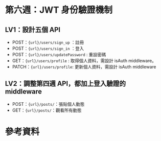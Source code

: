 # 第六週：JWT 身份驗證機制

## LV1：設計五個 API

-   POST：`{url}/users/sign_up` ：註冊
-   POST：`{url}/users/sign_in` ：登入
-   POST：`{url}/users/updatePassword` : 重設密碼
-   GET：`{url}/users/profile` : 取得個人資料，需設計 isAuth middleware。
-   PATCH：`{url}/users/profile`: 更新個人資料，需設計 isAuth middleware

## LV2：調整第四週 API，都加上登入驗證的 middleware

-   POST：`{url}/posts/`：張貼個人動態
-   GET：`{url}/posts/`：觀看所有動態

# 參考資料
